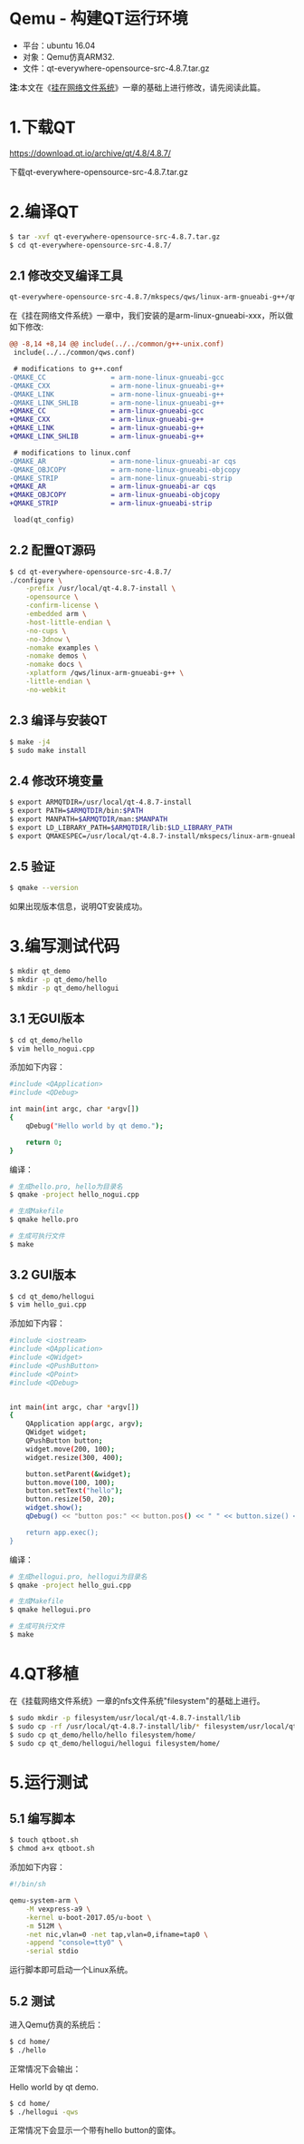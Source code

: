 
# Qemu - 构建QT运行环境

- 平台：ubuntu 16.04
- 对象：Qemu仿真ARM32.
- 文件：qt-everywhere-opensource-src-4.8.7.tar.gz

**注**:本文在《[挂在网络文件系统](1.qemu_mount_netfs.md)》一章的基础上进行修改，请先阅读此篇。


# 1.下载QT

<https://download.qt.io/archive/qt/4.8/4.8.7/>

下载qt-everywhere-opensource-src-4.8.7.tar.gz


# 2.编译QT

```bash
$ tar -xvf qt-everywhere-opensource-src-4.8.7.tar.gz
$ cd qt-everywhere-opensource-src-4.8.7/
```

## 2.1 修改交叉编译工具

```bash
qt-everywhere-opensource-src-4.8.7/mkspecs/qws/linux-arm-gnueabi-g++/qmake.conf
```

在《挂在网络文件系统》一章中，我们安装的是arm-linux-gnueabi-xxx，所以做如下修改:

```diff
@@ -8,14 +8,14 @@ include(../../common/g++-unix.conf)
 include(../../common/qws.conf)

 # modifications to g++.conf
-QMAKE_CC                = arm-none-linux-gnueabi-gcc
-QMAKE_CXX               = arm-none-linux-gnueabi-g++
-QMAKE_LINK              = arm-none-linux-gnueabi-g++
-QMAKE_LINK_SHLIB        = arm-none-linux-gnueabi-g++
+QMAKE_CC                = arm-linux-gnueabi-gcc
+QMAKE_CXX               = arm-linux-gnueabi-g++
+QMAKE_LINK              = arm-linux-gnueabi-g++
+QMAKE_LINK_SHLIB        = arm-linux-gnueabi-g++

 # modifications to linux.conf
-QMAKE_AR                = arm-none-linux-gnueabi-ar cqs
-QMAKE_OBJCOPY           = arm-none-linux-gnueabi-objcopy
-QMAKE_STRIP             = arm-none-linux-gnueabi-strip
+QMAKE_AR                = arm-linux-gnueabi-ar cqs
+QMAKE_OBJCOPY           = arm-linux-gnueabi-objcopy
+QMAKE_STRIP             = arm-linux-gnueabi-strip

 load(qt_config)
```

## 2.2 配置QT源码

```bash
$ cd qt-everywhere-opensource-src-4.8.7/
./configure \
    -prefix /usr/local/qt-4.8.7-install \
    -opensource \
    -confirm-license \
    -embedded arm \
    -host-little-endian \
    -no-cups \
    -no-3dnow \
    -nomake examples \
    -nomake demos \
    -nomake docs \
    -xplatform /qws/linux-arm-gnueabi-g++ \
    -little-endian \
    -no-webkit
```

## 2.3 编译与安装QT

```bash
$ make -j4
$ sudo make install
```

## 2.4 修改环境变量

```bash
$ export ARMQTDIR=/usr/local/qt-4.8.7-install 
$ export PATH=$ARMQTDIR/bin:$PATH
$ export MANPATH=$ARMQTDIR/man:$MANPATH
$ export LD_LIBRARY_PATH=$ARMQTDIR/lib:$LD_LIBRARY_PATH
$ export QMAKESPEC=/usr/local/qt-4.8.7-install/mkspecs/linux-arm-gnueabi-g++
```

## 2.5 验证

```bash
$ qmake --version
```

如果出现版本信息，说明QT安装成功。


# 3.编写测试代码

```bash
$ mkdir qt_demo
$ mkdir -p qt_demo/hello
$ mkdir -p qt_demo/hellogui
```

## 3.1 无GUI版本

```bash
$ cd qt_demo/hello
$ vim hello_nogui.cpp
```

添加如下内容：

```bash
#include <QApplication>
#include <QDebug>

int main(int argc, char *argv[])
{
    qDebug("Hello world by qt demo.");

    return 0;
}
```

编译：

```bash
# 生成hello.pro, hello为目录名
$ qmake -project hello_nogui.cpp

# 生成Makefile
$ qmake hello.pro

# 生成可执行文件
$ make
```

## 3.2 GUI版本

```bash
$ cd qt_demo/hellogui
$ vim hello_gui.cpp
```

添加如下内容：

```bash
#include <iostream>
#include <QApplication>
#include <QWidget>
#include <QPushButton>
#include <QPoint>
#include <QDebug>


int main(int argc, char *argv[])
{
    QApplication app(argc, argv);
    QWidget widget;
    QPushButton button;
    widget.move(200, 100);
    widget.resize(300, 400);

    button.setParent(&widget);
    button.move(100, 100);
    button.setText("hello");
    button.resize(50, 20);
    widget.show();
    qDebug() << "button pos:" << button.pos() << " " << button.size() << endl;

    return app.exec();
}
```

编译：

```bash
# 生成hellogui.pro, hellogui为目录名
$ qmake -project hello_gui.cpp

# 生成Makefile
$ qmake hellogui.pro

# 生成可执行文件
$ make
```


# 4.QT移植

在《挂载网络文件系统》一章的nfs文件系统"filesystem"的基础上进行。

```bash
$ sudo mkdir -p filesystem/usr/local/qt-4.8.7-install/lib
$ sudo cp -rf /usr/local/qt-4.8.7-install/lib/* filesystem/usr/local/qt-4.8.7-install/lib/
$ sudo cp qt_demo/hello/hello filesystem/home/
$ sudo cp qt_demo/hellogui/hellogui filesystem/home/
```


# 5.运行测试

## 5.1 编写脚本

```bash
$ touch qtboot.sh
$ chmod a+x qtboot.sh
```

添加如下内容：

```bash
#!/bin/sh

qemu-system-arm \
    -M vexpress-a9 \
    -kernel u-boot-2017.05/u-boot \
    -m 512M \
    -net nic,vlan=0 -net tap,vlan=0,ifname=tap0 \
    -append "console=tty0" \
    -serial stdio
```

运行脚本即可启动一个Linux系统。

## 5.2 测试

进入Qemu仿真的系统后：

```bash
$ cd home/
$ ./hello
```

正常情况下会输出：

Hello world by qt demo.

```bash
$ cd home/
$ ./hellogui -qws
```

正常情况下会显示一个带有hello button的窗体。
